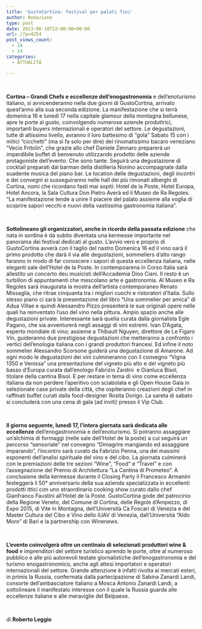 ```yaml
---
title: 'GustoCortina: festival per palati fini'
author: Redazione
type: post
date: 2013-06-10T22:00:00+00:00
url: /?p=4254
post_views_count:
  - 14
  - 14
categories:
  - ATTUALITÀ

---
```

&nbsp;

**Cortina &ndash; Grandi Chefs e eccellenze dell&#8217;enogastronomia** e dell&#8217;enoturismo italiano, si avvicenderanno nella due giorni di GustoCortina, arrivato quest&#8217;anno alla sua seconda edizione. La manifestazione che si terr&agrave; domenica 16 e lunedi 17 nella capitale glamour della montagna bellunese, apre le porte al gusto, coinvolgendo numerose aziende produttrici, importanti buyers internazionali e operatori del settore. Le degustazioni, tutte di altissimo livello, avranno il loro battesimo di &ldquo;gola&rdquo; Sabato 15 con i mitici &ldquo;cicchetti&rdquo; (ma si fa solo per dire) del rinomatissimo bacaro veneziano &ldquo;Vecio Fritolin&rdquo;, che grazie allo chef Daniele Zennaro preparer&agrave; un imperdibile buffet di benvenuto utilizzando prodotto delle aziende protagoniste dell&#8217;evento. Che sono tante. Seguir&agrave; una degustazione di cocktail preparati dal barman della distilleria Nonino accompagnate dalla suadente musica del piano bar. Le location delle degustazioni, degli incontri e dei convegni si susseguiranno nelle hall dei pi&ugrave; rimonati alberghi di Cortina, nomi che ricordano fasti mai sopiti: Hotel de la Poste, Hotel Europa, Hotel Ancora, la Sala Cultura Don Pietro Aver&agrave; ed il Museo de Ra Regoles. &ldquo;La manifestazione tende a unire il piacere del palato assieme alla voglia di scoprire sapori vecchi e nuovi della vastissima gastronomia italiana&rdquo;.&nbsp;

&nbsp;

**Sottolineano gli organizzatori, anche in ricordo della passata edizione** che nata in sordina &egrave; da subito diventata una kermesse importante nel panorama dei festival dedicati al gusto. L&#8217;avvio vero e proprio di GustoCortina avver&agrave; con il taglio del nastro Domenica 16 ed il vino sar&agrave; il primo prodotto che dar&agrave; il via alle degustazioni, sommeliers d&#8217;alto rango faranno in modo di far conoscere i sapori di questa eccellenza italiana, nelle eleganti sale dell&#8217;Hotel de la Poste. In contempoarena in Corso Italia sar&agrave; allestito un concerto deu musicisti dell&#8217;Accademia Dino Ciani. Il resto &egrave; un turbillon di appuntamenti che mescolano arte e gastronomia. Al Museo e Ra Regoles sar&agrave; inaugurata la mostra dell&#8217;artista contemporaneo Renato Missaglia, che ritrae cinquanta tra i migliori cuochi e ristoratori d&#8217;Italia. Sullo stesso piano ci sar&agrave; la presentazione del libro &ldquo;Una sommelier per amica&rdquo; di Adua Villae e quindi Alessandro Pizzo presenter&agrave; le sue originali opere nelle quali ha reinventato l&#8217;uso del vino nella pittura. Ampio spazio anche alle degustazioni private. Interessante sar&agrave; quella curata dalla giornalista Egle Pagano, che sia avventurer&agrave; negli assaggi di vini estremi. Ivan D&#8217;Agata, esperto mondiale di vino; assieme a Thibault Nguyen, direttore de Le Figaro Vin, guideranno due prestigiose degustazioni che metteranno a confronto i vertici dell&rsquo;enologia italiana con i grandi produttori francesi. Ed infine il noto sommelier Alessandro Scorsone guider&agrave; una degustazione di Amarone. Ad ogni modo le degustazioni dei vini culmineranno con il convegno &ldquo;Vigna 1350 e Venissa&rdquo; una presentazione del vigneto pi&ugrave; alto e del vigneto pi&ugrave; basso d&rsquo;Europa curata dall&rsquo;enologo Fabrizio Zardini &nbsp;e Gianluca Bisol, titolare della cantina Bisol. E per restare in tema di vino come eccellenza italiana da non perdere l&#8217;aperitivo con sciabolata e gli Open House Gala in selezionate case private della citt&agrave;, che ospiteranno creazioni degli chef in raffinati buffet curati dalla food-designer Rosita Dorigo. La sareta di sabato si concluder&agrave; con una cena di gala (ad inviti) presso il Vip Club.

&nbsp;

**Il giorno seguente, luned&igrave; 17, l&#8217;intera giornata sar&agrave; dedicata alle eccellenze** dell&#8217;enogastronomia e dell&#8217;enoturismo. Si potranno assaggiare un&#8217;alchimia di formaggi (nelle sale dell&#8217;Hotel de la poste) a cui seguir&agrave; un percorso &ldquo;sensoriale&rdquo; nel convegno &ldquo;Dimagrire mangiando ed assaggiare imparando&rdquo;, l&#8217;incontro sar&agrave; curato da Fabrizio Penna, una dei massimi esponenti dell&#8217;analisi spirituale del vino e del cibo. La giornata culminer&agrave; con le premiazioni delle tre sezioni &ldquo;Wine&rdquo;, &ldquo;Food&rdquo; e &ldquo;Travel&rdquo; e con l&rsquo;assegnazione del Premio di Architettura &ldquo;La Cantina di Prometeo&rdquo;. A conclusione della kermesse durante il Closing Party il Francesco Armanini festegger&agrave; il 50&deg; anniversario della sua azienda specializzata in eccellenti prodotti ittici con uno straordinario cooking show curato dallo chef Gianfranco Faustini all&rsquo;Hotel de la Poste. GustoCortina gode del patrocinio della Regione Veneto, del Comune di Cortina, delle Regole d&rsquo;Ampezzo, di Expo 2015, di Vite in Montagna, dell&rsquo;Universit&agrave; C&agrave; Foscari di Venezia e del Master Cultura del Cibo e Vino dello IUAV di Venezia, dall&rsquo;Universit&agrave; &ldquo;Aldo Moro&rdquo; di Bari e la partnership con Winenews.

&nbsp;

**L&rsquo;evento coinvolger&agrave; oltre un centinaio di selezionati produttori wine & food** e imprenditori del settore turistico aprendo le porte, oltre al numeroso pubblico e alle pi&ugrave; autorevoli testate giornalistiche dell&rsquo;enogastronomia e del turismo enogastronomico, anche agli attesi importatori e operatori internazionali del settore. Grande attenzione &egrave; infatti rivolta ai mercati esteri, in primis la Russia, confermata dalla partecipazione di Sabina Zanardi Landi, consorte dell&rsquo;ambasciatore italiano a Mosca Antonio Zanardi Landi, a sottolineare il manifestato interesse con il quale la Russia guarda alle eccellenze italiane e alle meraviglie del Belpaese.

&nbsp;

di **Roberto Leggio**